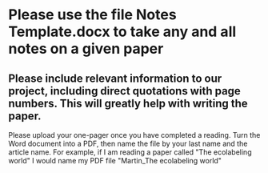 # Please use the file Notes Template.docx to take any and all notes on a given paper

## Please include relevant information to our project, including direct quotations with page numbers. This will greatly help with writing the paper.

Please upload your one-pager once you have completed a reading. Turn the Word document into a PDF, then name the file by your last name and the article name. For example, if I am reading a paper called "The ecolabeling world" I would name my PDF file "Martin_The ecolabeling world"

